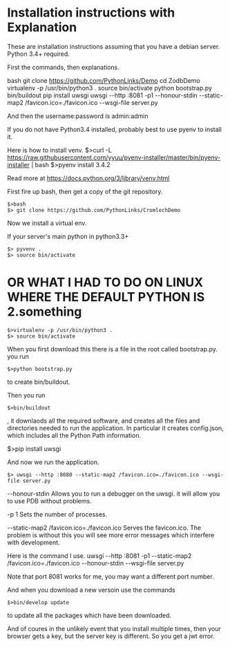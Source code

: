 Installation instructions with Explanation
========================

These are installation instructions assuming that you have a debian server.
Python 3.4+ required.

First the commands, then explanations.

bash
git clone https://github.com/PythonLinks/Demo
cd ZodbDemo
virtualenv -p /usr/bin/python3 .
source bin/activate
python bootstrap.py
bin/buildout
pip install uwsgi
uwsgi --http :8081 -p1 --honour-stdin --static-map2 /favicon.ico=./favicon.ico --wsgi-file server.py

And then the username:password is admin:admin

If you do not have Python3.4 installed, probably best to use pyenv to install it.

Here is how to install venv.
$>curl -L https://raw.githubusercontent.com/yyuu/pyenv-installer/master/bin/pyenv-installer | bash
$>pyenv install 3.4.2

Read more at
https://docs.python.org/3/library/venv.html


First fire up bash, then get a copy of the git repository.

```
$>bash
$> git clone https://github.com/PythonLinks/CromlechDemo
```

Now we install a virtual env.

If your server's main python in python3.3+

```
$> pyvenv .
$> source bin/activate
```

#  OR WHAT I HAD TO DO ON LINUX WHERE THE DEFAULT PYTHON IS 2.something
```
$>virtualenv -p /usr/bin/python3 .
$> source bin/activate
```

When you first download this there is a file in the root called bootstrap.py.
you run
```
$>python bootstrap.py 
```
to create bin/buildout.

Then you run
```
$>bin/buildout
```

, it downlaods all the required software, and creates
all the files and directories needed to run the application.
In particular it creates config.json, which includes all the Python Path
information.

$>pip install uwsgi

And now we run the application.
```
$> uwsgi --http :8080 --static-map2 /favicon.ico=./favicon.ico --wsgi-file server.py
```

--honour-stdin
Allows you to  run a debugger on  the uwsgi.
it will allow you to use PDB without problems.

-p 1
Sets the number of processes.

--static-map2 /favicon.ico=./favicon.ico
Serves the favicon.ico.  The problem is without this
you will see more error messages which interfere with development.

Here is the command I use. 
 uwsgi --http :8081  -p1  --static-map2 /favicon.ico=./favicon.ico --honour-stdin --wsgi-file server.py

Note that port 8081 works for me, you may want a different port number.

And when you download a new versoin use the commands
```
$>bin/develop update
```
to update all the packages which have been downloaded.

And of coures in the unlikely event that  you install multiple times,
then your browser gets a key, but the server key is different.
So you get a jwt error. 